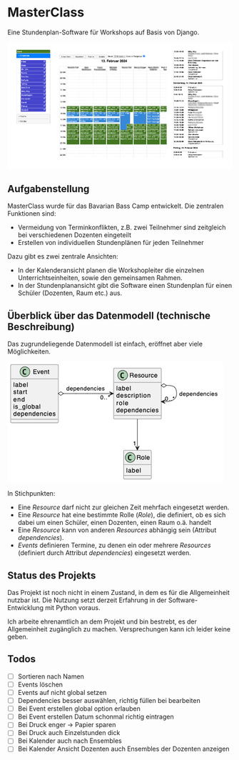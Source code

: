 # MasterClass #

Eine Stundenplan-Software für Workshops auf Basis von Django.

![User interface example](img/ui-example.jpg)

## Aufgabenstellung ##
MasterClass wurde für das Bavarian Bass Camp entwickelt. Die zentralen Funktionen sind:

- Vermeidung von Terminkonflikten, z.B. zwei Teilnehmer sind zeitgleich bei verschiedenen Dozenten eingeteilt
- Erstellen von individuellen Stundenplänen für jeden Teilnehmer

Dazu gibt es zwei zentrale Ansichten: 

- In der Kalenderansicht planen die Workshopleiter die einzelnen Unterrichtseinheiten, sowie den gemeinsamen Rahmen.
- In der Stundenplanansicht gibt die Software einen Stundenplan für einen Schüler (Dozenten, Raum etc.) aus.

## Überblick über das Datenmodell (technische Beschreibung) ##

Das zugrundeliegende Datenmodell ist einfach, eröffnet aber viele Möglichkeiten.

![Datenmodell](img/data-model.png)

In Stichpunkten:

- Eine *Resource* darf nicht zur gleichen Zeit mehrfach eingesetzt werden.
- Eine *Resource* hat eine bestimmte Rolle (*Role*), die definiert, ob es sich dabei um einen Schüler, einen Dozenten, einen Raum o.ä. handelt
- Eine *Resource* kann von anderen *Resources* abhängig sein (Attribut *dependencies*).
- *Events* definieren Termine, zu denen ein oder mehrere *Resources* (definiert durch Attribut *dependencies*) eingesetzt werden.

## Status des Projekts ##
Das Projekt ist noch nicht in einem Zustand, in dem es für die Allgemeinheit nutzbar ist. Die Nutzung setzt derzeit Erfahrung in der Software-Entwicklung mit Python voraus.

Ich arbeite ehrenamtlich an dem Projekt und bin bestrebt, es der Allgemeinheit zugänglich zu machen. Versprechungen kann ich leider keine geben.

## Todos

- [ ] Sortieren nach Namen
- [ ] Events löschen
- [ ] Events auf nicht global setzen
- [ ] Dependencies besser auswählen, richtig füllen bei bearbeiten
- [ ] Bei Event erstellen global option erlauben
- [ ] Bei Event erstellen Datum schonmal richtig eintragen
- [ ] Bei Druck enger -> Papier sparen
- [ ] Bei Druck auch Einzelstunden dick
- [ ] Bei Kalender auch nach Ensembles
- [ ] Bei Kalender Ansicht Dozenten auch Ensembles der Dozenten anzeigen

